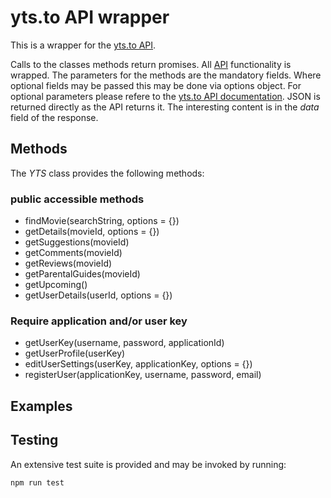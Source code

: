 # yts.to API wrapper
This is a wrapper for the [yts.to API](https://yts.to/api).

Calls to the classes methods return promises. All [API](https://yts.to/api) functionality is wrapped.
The parameters for the methods are the mandatory fields. Where optional fields may be passed this may be done via options object. For optional parameters please refere to the [yts.to API documentation](https://yts.to/api). JSON is returned directly as the API returns it. The interesting content is in the *data* field of the response.

## Methods
The *YTS* class provides the following methods:

### public accessible methods
* findMovie(searchString, options = {})
* getDetails(movieId, options = {})
* getSuggestions(movieId)
* getComments(movieId)
* getReviews(movieId)
* getParentalGuides(movieId)
* getUpcoming()
* getUserDetails(userId, options = {})

### Require application and/or user key
* getUserKey(username, password, applicationId)
* getUserProfile(userKey)
* editUserSettings(userKey, applicationKey, options = {})
* registerUser(applicationKey, username, password, email)

## Examples

## Testing
An extensive test suite is provided and may be invoked by running:

    npm run test
